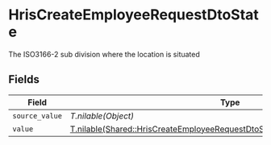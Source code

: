# HrisCreateEmployeeRequestDtoState

The ISO3166-2 sub division where the location is situated


## Fields

| Field                                                                                                                                                            | Type                                                                                                                                                             | Required                                                                                                                                                         | Description                                                                                                                                                      |
| ---------------------------------------------------------------------------------------------------------------------------------------------------------------- | ---------------------------------------------------------------------------------------------------------------------------------------------------------------- | ---------------------------------------------------------------------------------------------------------------------------------------------------------------- | ---------------------------------------------------------------------------------------------------------------------------------------------------------------- |
| `source_value`                                                                                                                                                   | *T.nilable(Object)*                                                                                                                                              | :heavy_minus_sign:                                                                                                                                               | N/A                                                                                                                                                              |
| `value`                                                                                                                                                          | [T.nilable(Shared::HrisCreateEmployeeRequestDtoSchemasWorkLocationStateValue)](../../models/shared/hriscreateemployeerequestdtoschemasworklocationstatevalue.md) | :heavy_minus_sign:                                                                                                                                               | N/A                                                                                                                                                              |